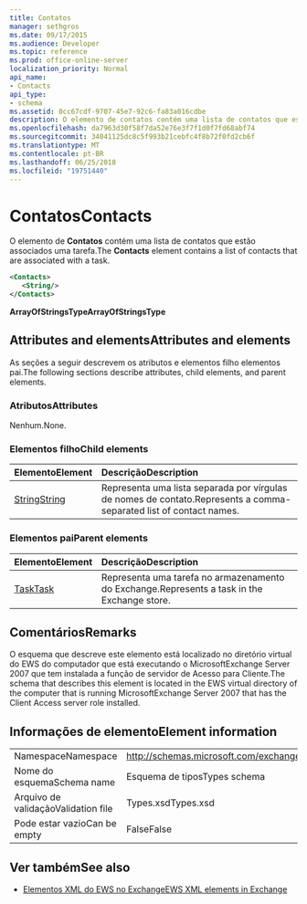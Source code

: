 ```yaml
---
title: Contatos
manager: sethgros
ms.date: 09/17/2015
ms.audience: Developer
ms.topic: reference
ms.prod: office-online-server
localization_priority: Normal
api_name:
- Contacts
api_type:
- schema
ms.assetid: 0cc67cdf-9707-45e7-92c6-fa83a016cdbe
description: O elemento de contatos contém uma lista de contatos que estão associados uma tarefa.
ms.openlocfilehash: da7963d30f58f7da52e76e3f7f1d0f7fd68abf74
ms.sourcegitcommit: 34041125dc8c5f993b21cebfc4f8b72f0fd2cb6f
ms.translationtype: MT
ms.contentlocale: pt-BR
ms.lasthandoff: 06/25/2018
ms.locfileid: "19751440"
---
```

# <a name="contacts"></a><span data-ttu-id="f897b-103">Contatos</span><span class="sxs-lookup"><span data-stu-id="f897b-103">Contacts</span></span>

<span data-ttu-id="f897b-104">O elemento de **Contatos** contém uma lista de contatos que estão associados uma tarefa.</span><span class="sxs-lookup"><span data-stu-id="f897b-104">The **Contacts** element contains a list of contacts that are associated with a task.</span></span> 
  
```xml
<Contacts>
   <String/>
</Contacts>
```

 <span data-ttu-id="f897b-105">**ArrayOfStringsType**</span><span class="sxs-lookup"><span data-stu-id="f897b-105">**ArrayOfStringsType**</span></span>
## <a name="attributes-and-elements"></a><span data-ttu-id="f897b-106">Attributes and elements</span><span class="sxs-lookup"><span data-stu-id="f897b-106">Attributes and elements</span></span>

<span data-ttu-id="f897b-107">As seções a seguir descrevem os atributos e elementos filho elementos pai.</span><span class="sxs-lookup"><span data-stu-id="f897b-107">The following sections describe attributes, child elements, and parent elements.</span></span>
  
### <a name="attributes"></a><span data-ttu-id="f897b-108">Atributos</span><span class="sxs-lookup"><span data-stu-id="f897b-108">Attributes</span></span>

<span data-ttu-id="f897b-109">Nenhum.</span><span class="sxs-lookup"><span data-stu-id="f897b-109">None.</span></span>
  
### <a name="child-elements"></a><span data-ttu-id="f897b-110">Elementos filho</span><span class="sxs-lookup"><span data-stu-id="f897b-110">Child elements</span></span>

|<span data-ttu-id="f897b-111">**Elemento**</span><span class="sxs-lookup"><span data-stu-id="f897b-111">**Element**</span></span>|<span data-ttu-id="f897b-112">**Descrição**</span><span class="sxs-lookup"><span data-stu-id="f897b-112">**Description**</span></span>|
|:-----|:-----|
|[<span data-ttu-id="f897b-113">String</span><span class="sxs-lookup"><span data-stu-id="f897b-113">String</span></span>](string.md) <br/> |<span data-ttu-id="f897b-114">Representa uma lista separada por vírgulas de nomes de contato.</span><span class="sxs-lookup"><span data-stu-id="f897b-114">Represents a comma-separated list of contact names.</span></span>  <br/> |
   
### <a name="parent-elements"></a><span data-ttu-id="f897b-115">Elementos pai</span><span class="sxs-lookup"><span data-stu-id="f897b-115">Parent elements</span></span>

|<span data-ttu-id="f897b-116">**Elemento**</span><span class="sxs-lookup"><span data-stu-id="f897b-116">**Element**</span></span>|<span data-ttu-id="f897b-117">**Descrição**</span><span class="sxs-lookup"><span data-stu-id="f897b-117">**Description**</span></span>|
|:-----|:-----|
|[<span data-ttu-id="f897b-118">Task</span><span class="sxs-lookup"><span data-stu-id="f897b-118">Task</span></span>](task.md) <br/> |<span data-ttu-id="f897b-119">Representa uma tarefa no armazenamento do Exchange.</span><span class="sxs-lookup"><span data-stu-id="f897b-119">Represents a task in the Exchange store.</span></span>  <br/> |
   
## <a name="remarks"></a><span data-ttu-id="f897b-120">Comentários</span><span class="sxs-lookup"><span data-stu-id="f897b-120">Remarks</span></span>

<span data-ttu-id="f897b-121">O esquema que descreve este elemento está localizado no diretório virtual do EWS do computador que está executando o MicrosoftExchange Server 2007 que tem instalada a função de servidor de Acesso para Cliente.</span><span class="sxs-lookup"><span data-stu-id="f897b-121">The schema that describes this element is located in the EWS virtual directory of the computer that is running MicrosoftExchange Server 2007 that has the Client Access server role installed.</span></span>
  
## <a name="element-information"></a><span data-ttu-id="f897b-122">Informações de elemento</span><span class="sxs-lookup"><span data-stu-id="f897b-122">Element information</span></span>

|||
|:-----|:-----|
|<span data-ttu-id="f897b-123">Namespace</span><span class="sxs-lookup"><span data-stu-id="f897b-123">Namespace</span></span>  <br/> |http://schemas.microsoft.com/exchange/services/2006/types  <br/> |
|<span data-ttu-id="f897b-124">Nome do esquema</span><span class="sxs-lookup"><span data-stu-id="f897b-124">Schema name</span></span>  <br/> |<span data-ttu-id="f897b-125">Esquema de tipos</span><span class="sxs-lookup"><span data-stu-id="f897b-125">Types schema</span></span>  <br/> |
|<span data-ttu-id="f897b-126">Arquivo de validação</span><span class="sxs-lookup"><span data-stu-id="f897b-126">Validation file</span></span>  <br/> |<span data-ttu-id="f897b-127">Types.xsd</span><span class="sxs-lookup"><span data-stu-id="f897b-127">Types.xsd</span></span>  <br/> |
|<span data-ttu-id="f897b-128">Pode estar vazio</span><span class="sxs-lookup"><span data-stu-id="f897b-128">Can be empty</span></span>  <br/> |<span data-ttu-id="f897b-129">False</span><span class="sxs-lookup"><span data-stu-id="f897b-129">False</span></span>  <br/> |
   
## <a name="see-also"></a><span data-ttu-id="f897b-130">Ver também</span><span class="sxs-lookup"><span data-stu-id="f897b-130">See also</span></span>



- [<span data-ttu-id="f897b-131">Elementos XML do EWS no Exchange</span><span class="sxs-lookup"><span data-stu-id="f897b-131">EWS XML elements in Exchange</span></span>](ews-xml-elements-in-exchange.md)

